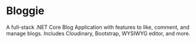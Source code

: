 # Bloggie
A full-stack .NET Core Blog Application with features to like, comment, and manage blogs. Includes Cloudinary, Bootstrap, WYSIWYG editor, and more.
